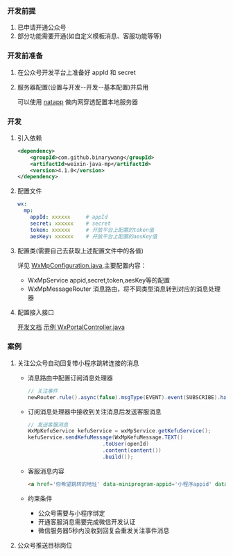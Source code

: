 ### 开发前提

1. 已申请开通公众号
2. 部分功能需要开通(如自定义模板消息、客服功能等等)

### 开发前准备

1. 在公众号开发平台上准备好 appId 和 secret 

2. 服务器配置(设置与开发--开发--基本配置)并启用

   可以使用 [natapp](https://natapp.cn/) 做内网穿透配置本地服务器

### 开发

1. 引入依赖

   ```xml
   <dependency>
       <groupId>com.github.binarywang</groupId>
       <artifactId>weixin-java-mp</artifactId>
       <version>4.1.0</version>
   </dependency>
   ```

2. 配置文件

   ```yaml
   wx:
     mp:
       appId: xxxxxx     # appId
       secret: xxxxxx    # secret
       token: xxxxxx     # 开放平台上配置的token值
       aesKey: xxxxxx    # 开放平台上配置的aesKey值
   ```

3. 配置类(需要自己去获取上述配置文件中的各值)

   详见 [WxMpConfiguration.java](https://github.com/binarywang/weixin-java-mp-demo/blob/master/src/main/java/com/github/binarywang/demo/wx/mp/config/WxMpConfiguration.java),主要配置内容：

   - WxMpService  appid,secret,token,aesKey等的配置
   - WxMpMessageRouter 消息路由，将不同类型消息转到对应的消息处理器

4. 配置接入接口

   [开发文档](https://developers.weixin.qq.com/doc/offiaccount/Basic_Information/Access_Overview.html) [示例 WxPortalController.java](https://github.com/binarywang/weixin-java-mp-demo/blob/master/src/main/java/com/github/binarywang/demo/wx/mp/controller/WxPortalController.java)

### 案例

1. 关注公众号自动回复带小程序跳转连接的消息

   - 消息路由中配置订阅消息处理器

     ```java
     // 关注事件
     newRouter.rule().async(false).msgType(EVENT).event(SUBSCRIBE).handler(this.subscribeHandler).end();
     ```

   - 订阅消息处理器中接收到关注消息后发送客服消息

     ```java
     // 发送客服消息
     WxMpKefuService kefuService = wxMpService.getKefuService();
     kefuService.sendKefuMessage(WxMpKefuMessage.TEXT()
                             .toUser(openId)
                             .content(content())
                             .build());
     ```

   - 客服消息内容

     ```html
     <a href='你希望跳转的地址' data-miniprogram-appid='小程序appid' data-miniprogram-path='跳转的小程序页面'>标题</a>
     ```

   - 约束条件

     - 公众号需要与小程序绑定
     - 开通客服消息需要完成微信开发认证
     - 微信服务器5秒内没收到回复会重发关注事件消息

2. 公众号推送目标岗位







